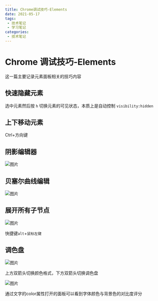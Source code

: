 ```yaml
---
title: Chrome调试技巧-Elements
date: 2021-05-17
tags:
 - 技术笔记
 - 学习笔记
categories:
 - 技术笔记
---
```

# Chrome 调试技巧-Elements

这一篇主要记录元素面板相关的技巧内容
## 快速隐藏元素
选中元素然后按 `h` 切换元素的可见状态，本质上是自动控制 `visibility:hidden`

## 上下移动元素

Ctrl+方向键

## 阴影编辑器
![图片](https://img.cdn.sugarat.top/mdImg/MTYyMTIxOTQ3MzU5MA==621219473590)

## 贝塞尔曲线编辑

![图片](https://img.cdn.sugarat.top/mdImg/MTYyMTIxOTU4MDIyOQ==621219580229)

## 展开所有子节点

![图片](https://img.cdn.sugarat.top/mdImg/MTYyMTIxOTc5Mzg0NQ==621219793846)

快捷键`alt`+`鼠标左键`

## 调色盘

![图片](https://img.cdn.sugarat.top/mdImg/MTYyMTIyMDI4NjI2Mw==621220286263)

上方双箭头切换颜色格式，下方双箭头切换调色盘

![图片](https://img.cdn.sugarat.top/mdImg/MTYyMTIyMDUzMTI1Mw==621220531253)

通过文字的color属性打开的面板可以看到字体颜色与背景色的对比度评分

<comment/>
<tongji/>